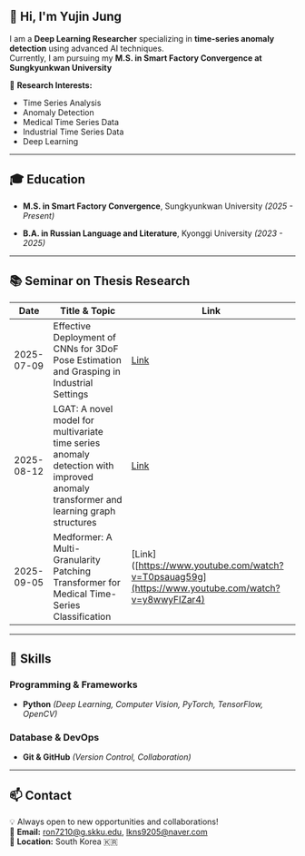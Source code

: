 ## 👋 Hi, I'm Yujin Jung
I am a **Deep Learning Researcher** specializing in **time-series anomaly detection** using advanced AI techniques.  
Currently, I am pursuing my **M.S. in Smart Factory Convergence at Sungkyunkwan University**

🔬 **Research Interests:**
- Time Series Analysis
- Anomaly Detection
- Medical Time Series Data
- Industrial Time Series Data
- Deep Learning
  
---

## 🎓 Education

- **M.S. in Smart Factory Convergence**, Sungkyunkwan University *(2025 - Present)*
  
- **B.A. in Russian Language and Literature**, Kyonggi University *(2023 - 2025)*
  
---


## 📚 Seminar on Thesis Research

| Date       | Title & Topic                                                                                         | Link  |
|------------|-------------------------------------------------------------------------------------------------------|-------|
| 2025-07-09 | Effective Deployment of CNNs for 3DoF Pose Estimation and Grasping in Industrial Settings             | [Link]([https://www.youtube.com/watch?v=Xr6eF9ux5z4](https://www.youtube.com/watch?v=5x-6gMXWgOc)) |
| 2025-08-12 | LGAT: A novel model for multivariate time series anomaly detection with improved anomaly transformer and learning graph structures| [Link]([https://www.youtube.com/watch?v=eSFdqBNrNzU](https://www.youtube.com/watch?v=ab6zdnfZ4xA)) |
| 2025-09-05 | Medformer: A Multi-Granularity Patching Transformer for Medical Time-Series Classification            | [Link]([https://www.youtube.com/watch?v=T0psauag59g](https://www.youtube.com/watch?v=y8wwyFIZar4) |
---


## 🔧 Skills

### Programming & Frameworks
- **Python** *(Deep Learning, Computer Vision, PyTorch, TensorFlow, OpenCV)*

### Database & DevOps
- **Git & GitHub** *(Version Control, Collaboration)*
  
---

  ## 📫 Contact
💡 Always open to new opportunities and collaborations!  
📧 **Email:** [ron7210@g.skku.edu](mailto:ron7210@g.skku.edu), [lkns9205@naver.com](lkns9205@naver.com)  
📍 **Location:** South Korea 🇰🇷

